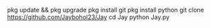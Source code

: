 pkg update && pkg upgrade
pkg install git
pkg install python
git clone https://github.com/Jaybohol23/Jay
cd Jay
python Jay.py
